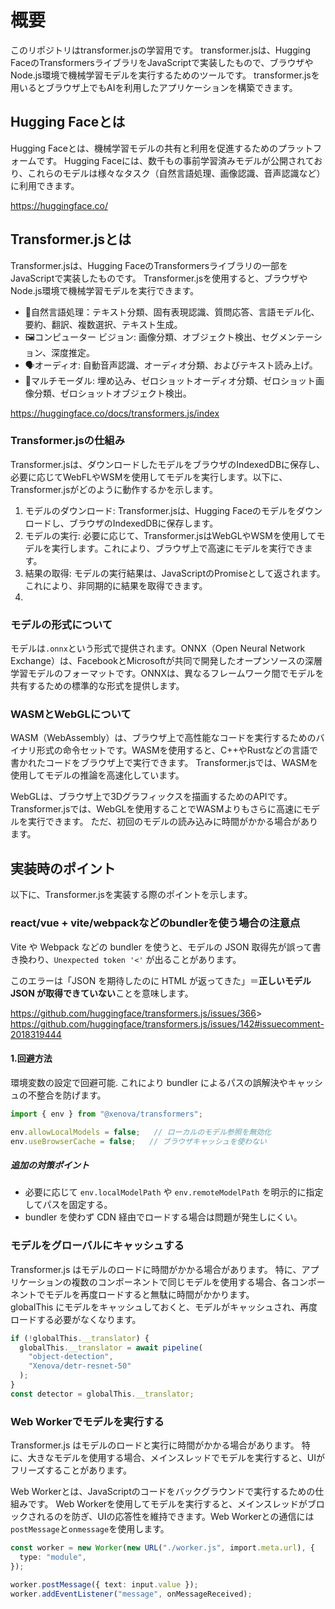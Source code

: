 # 概要

このリポジトリはtransformer.jsの学習用です。
transformer.jsは、Hugging FaceのTransformersライブラリをJavaScriptで実装したもので、ブラウザやNode.js環境で機械学習モデルを実行するためのツールです。
transformer.jsを用いるとブラウザ上でもAIを利用したアプリケーションを構築できます。

## Hugging Faceとは

Hugging Faceとは、機械学習モデルの共有と利用を促進するためのプラットフォームです。
Hugging Faceには、数千もの事前学習済みモデルが公開されており、これらのモデルは様々なタスク（自然言語処理、画像認識、音声認識など）に利用できます。

<https://huggingface.co/>

## Transformer.jsとは

Transformer.jsは、Hugging FaceのTransformersライブラリの一部をJavaScriptで実装したものです。
Transformer.jsを使用すると、ブラウザやNode.js環境で機械学習モデルを実行できます。

- 📝自然言語処理：テキスト分類、固有表現認識、質問応答、言語モデル化、要約、翻訳、複数選択、テキスト生成。
- 🖼️コンピューター ビジョン: 画像分類、オブジェクト検出、セグメンテーション、深度推定。
- 🗣️オーディオ: 自動音声認識、オーディオ分類、およびテキスト読み上げ。
- 🐙マルチモーダル: 埋め込み、ゼロショットオーディオ分類、ゼロショット画像分類、ゼロショットオブジェクト検出。

<https://huggingface.co/docs/transformers.js/index>

### Transformer.jsの仕組み

Transformer.jsは、ダウンロードしたモデルをブラウザのIndexedDBに保存し、必要に応じてWebFLやWSMを使用してモデルを実行します。以下に、Transformer.jsがどのように動作するかを示します。

1. モデルのダウンロード: Transformer.jsは、Hugging Faceのモデルをダウンロードし、ブラウザのIndexedDBに保存します。
2. モデルの実行: 必要に応じて、Transformer.jsはWebGLやWSMを使用してモデルを実行します。これにより、ブラウザ上で高速にモデルを実行できます。
3. 結果の取得: モデルの実行結果は、JavaScriptのPromiseとして返されます。これにより、非同期的に結果を取得できます。
4.

### モデルの形式について

モデルは`.onnx`という形式で提供されます。ONNX（Open Neural Network Exchange）は、FacebookとMicrosoftが共同で開発したオープンソースの深層学習モデルのフォーマットです。ONNXは、異なるフレームワーク間でモデルを共有するための標準的な形式を提供します。

### WASMとWebGLについて

WASM（WebAssembly）は、ブラウザ上で高性能なコードを実行するためのバイナリ形式の命令セットです。WASMを使用すると、C++やRustなどの言語で書かれたコードをブラウザ上で実行できます。
Transformer.jsでは、WASMを使用してモデルの推論を高速化しています。

WebGLは、ブラウザ上で3Dグラフィックスを描画するためのAPIです。
Transformer.jsでは、WebGLを使用することでWASMよりもさらに高速にモデルを実行できます。
ただ、初回のモデルの読み込みに時間がかかる場合があります。

## 実装時のポイント

以下に、Transformer.jsを実装する際のポイントを示します。

### react/vue + vite/webpackなどのbundlerを使う場合の注意点

Vite や Webpack などの bundler を使うと、モデルの JSON 取得先が誤って書き換わり、`Unexpected token '<'` が出ることがあります。

このエラーは「JSON を期待したのに HTML が返ってきた」＝**正しいモデル JSON が取得できていない**ことを意味します。

<https://github.com/huggingface/transformers.js/issues/366>>
<https://github.com/huggingface/transformers.js/issues/142#issuecomment-2018319444>

#### 1.回避方法

環境変数の設定で回避可能.
これにより bundler によるパスの誤解決やキャッシュの不整合を防げます。

```ts
import { env } from "@xenova/transformers";

env.allowLocalModels = false;   // ローカルのモデル参照を無効化
env.useBrowserCache = false;   // ブラウザキャッシュを使わない
```

##### 追加の対策ポイント

- 必要に応じて `env.localModelPath` や `env.remoteModelPath` を明示的に指定してパスを固定する。
- bundler を使わず CDN 経由でロードする場合は問題が発生しにくい。

### モデルをグローバルにキャッシュする

Transformer.js はモデルのロードに時間がかかる場合があります。
特に、アプリケーションの複数のコンポーネントで同じモデルを使用する場合、各コンポーネントでモデルを再度ロードすると無駄に時間がかかります。  
globalThis にモデルをキャッシュしておくと、モデルがキャッシュされ、再度ロードする必要がなくなります。

```js
if (!globalThis.__translator) {
  globalThis.__translator = await pipeline(
    "object-detection",
    "Xenova/detr-resnet-50"
  );
}
const detector = globalThis.__translator;
```

### Web Workerでモデルを実行する

Transformer.js はモデルのロードと実行に時間がかかる場合があります。
特に、大きなモデルを使用する場合、メインスレッドでモデルを実行すると、UIがフリーズすることがあります。

Web Workerとは、JavaScriptのコードをバックグラウンドで実行するための仕組みです。
Web Workerを使用してモデルを実行すると、メインスレッドがブロックされるのを防ぎ、UIの応答性を維持できます。Web Workerとの通信には`postMessage`と`onmessage`を使用します。

```ts
const worker = new Worker(new URL("./worker.js", import.meta.url), {
  type: "module",
});

worker.postMessage({ text: input.value });
worker.addEventListener("message", onMessageReceived);
```
